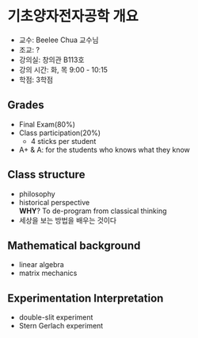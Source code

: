 # 기초양자전자공학 개요
- 교수: Beelee Chua 교수님
- 조교: ?
- 강의실: 창의관 B113호
- 강의 시간: 화, 목 9:00 - 10:15
- 학점: 3학점

## Grades
- Final Exam(80%)
- Class participation(20%)
  - 4 sticks per student
- A+ & A: for the students who knows what they know


## Class structure
- philosophy
- historical perspective<br />
**WHY**? To de-program from classical thinking <br />
- 세상을 보는 방법을 배우는 것이다

## Mathematical background
- linear algebra
- matrix mechanics

## Experimentation Interpretation
- double-slit experiment
- Stern Gerlach experiment
